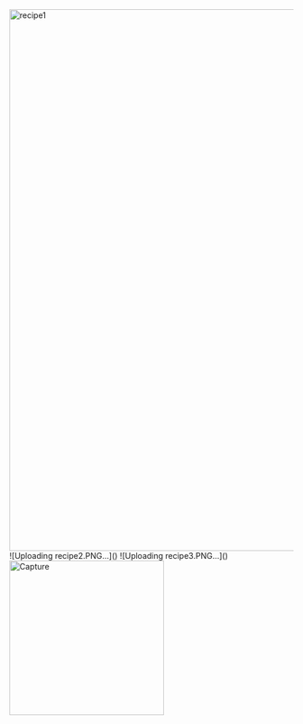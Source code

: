 <img width="960" alt="recipe1" src="https://github.com/user-attachments/assets/49771108-621e-47f4-a38f-554ed45e36d9">
![Uploading recipe2.PNG…]()
![Uploading recipe3.PNG…]()
<img width="274" alt="Capture" src="https://github.com/user-attachments/assets/3d6a2476-b4f9-48fa-ab77-b5d69a3cfd32">
